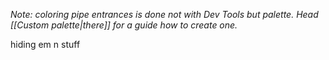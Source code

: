 *Note: coloring pipe entrances is done not with Dev Tools but palette. Head [[Custom palette|there]] for a guide how to create one.*


hiding em n stuff